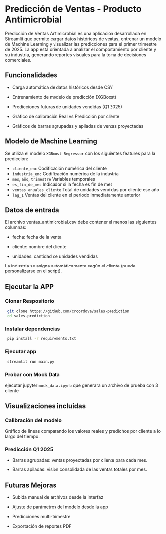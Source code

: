 # Predicción de Ventas - Producto Antimicrobial

Predicción de Ventas Antimicrobial es una aplicación desarrollada en Streamlit que permite cargar datos históricos de ventas, entrenar un modelo de Machine Learning y visualizar las predicciones para el primer trimestre de 2025. La app está orientada a analizar el comportamiento por cliente y su industria, generando reportes visuales para la toma de decisiones comerciales.

## Funcionalidades

- Carga automática de datos históricos desde CSV  

- Entrenamiento de modelo de predicción (XGBoost)  

- Predicciones futuras de unidades vendidas (Q1 2025)  

- Gráfico de calibración Real vs Predicción por cliente  

- Gráficos de barras agrupadas y apiladas de ventas proyectadas  

## Modelo de Machine Learning

Se utiliza el modelo `XGBoost Regressor` con los siguientes features para la predicción:

 - `cliente_enc`	            Codificación numérica del cliente
 - `industria_enc`	            Codificación numérica de la industria
 - `mes`, `año`, `trimestre`	Variables temporales
 - `es_fin_de_mes`	            Indicador si la fecha es fin de mes
 - `ventas_anuales_cliente`     Total de unidades vendidas por cliente ese año
 - `lag_1`	                    Ventas del cliente en el periodo inmediatamente anterior

 ## Datos de entrada

 El archivo ventas_antimicrobial.csv debe contener al menos las siguientes columnas:

 - fecha: fecha de la venta

 - cliente: nombre del cliente

 - unidades: cantidad de unidades vendidas

La industria se asigna automáticamente según el cliente (puede personalizarse en el script).

## Ejecutar la APP

### Clonar Respositorio
```bash
 git clone https://github.com/crcordova/sales-prediction
 cd sales-prediction
```
 ### Instalar dependencias

```bash
 pip install -r requirements.txt
```
 ### Ejecutar app

```bash
 streamlit run main.py
```

### Probar con Mock Data
ejecutar jupyter `mock_data.ipynb` que generara un archivo de prueba con 3 cliente

## Visualizaciones incluidas

### Calibración del modelo
Gráfico de líneas comparando los valores reales y predichos por cliente a lo largo del tiempo.

### Predicción Q1 2025
 - Barras agrupadas: ventas proyectadas por cliente para cada mes.

 - Barras apiladas: visión consolidada de las ventas totales por mes.


## Futuras Mejoras

 - Subida manual de archivos desde la interfaz  

 - Ajuste de parámetros del modelo desde la app  

 - Predicciones multi-trimestre  

 - Exportación de reportes PDF  